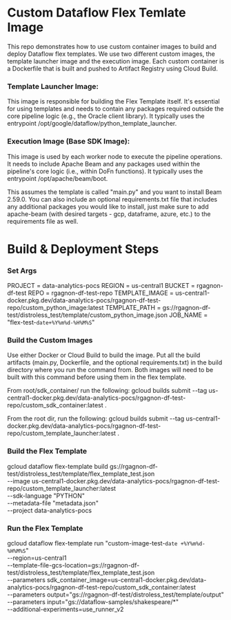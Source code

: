 # Custom Dataflow Flex Temlate Image
This repo demonstrates how to use custom container images to build and deploy Dataflow flex templates. We use two different custom images, the template launcher image and the execution image. Each custom container is a Dockerfile that is built and pushed to Artifact Registry using Cloud Build.

### Template Launcher Image: 
This image is responsible for building the Flex Template itself. It's essential for using templates and needs to contain any packages required outside the core pipeline logic (e.g., the Oracle client library). It typically uses the entrypoint /opt/google/dataflow/python_template_launcher.

### Execution Image (Base SDK Image):
This image is used by each worker node to execute the pipeline operations. It needs to include Apache Beam and any packages used within the pipeline's core logic (i.e., within DoFn functions). It typically uses the entrypoint /opt/apache/beam/boot.

This assumes the template is called "main.py" and you want to install Beam 2.59.0. You can also include an optional requirements.txt file that includes any additional packages you would like to install, just make sure to add apache-beam (with desired targets - gcp, dataframe, azure, etc.) to the requirements file as well.

# Build & Deployment Steps
### Set Args
PROJECT = data-analytics-pocs
REGION = us-central1
BUCKET = rgagnon-df-test
REPO = rgagnon-df-test-repo
TEMPLATE_IMAGE = us-central1-docker.pkg.dev/data-analytics-pocs/rgagnon-df-test-repo/custom_python_image:latest
TEMPLATE_PATH = gs://rgagnon-df-test/distroless_test/template/custom_python_image.json
JOB_NAME = "flex-test-`date+%Y%m%d-%H%M%S`"

### Build the Custom Images
Use either Docker or Cloud Build to build the image. Put all the build artifacts (main.py, Dockerfile, and the optional requirements.txt) in the build directory where you run the command from. Both images will need to be built with this command before using them in the flex template.

From root/sdk_container/ run the following:
gcloud builds submit --tag us-central1-docker.pkg.dev/data-analytics-pocs/rgagnon-df-test-repo/custom_sdk_container:latest .

From the root dir, run the following:
gcloud builds submit --tag us-central1-docker.pkg.dev/data-analytics-pocs/rgagnon-df-test-repo/custom_template_launcher:latest .


### Build the Flex Template
gcloud dataflow flex-template build gs://rgagnon-df-test/distroless_test/template/flex_template_test.json \
   --image us-central1-docker.pkg.dev/data-analytics-pocs/rgagnon-df-test-repo/custom_template_launcher:latest \
   --sdk-language "PYTHON" \
   --metadata-file "metadata.json" \
   --project data-analytics-pocs

### Run the Flex Template
gcloud dataflow flex-template run "custom-image-test-`date +%Y%m%d-%H%M%S`" \
   --region=us-central1 \
   --template-file-gcs-location=gs://rgagnon-df-test/distroless_test/template/flex_template_test.json \
   --parameters sdk_container_image=us-central1-docker.pkg.dev/data-analytics-pocs/rgagnon-df-test-repo/custom_sdk_container:latest \
   --parameters output="gs://rgagnon-df-test/distroless_test/template/output" \
   --parameters input="gs://dataflow-samples/shakespeare/*" \
   --additional-experiments=use_runner_v2
